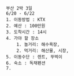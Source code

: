	부산 2박 3일 
	6/20 - 6/22
	1. 이동방법 : KTX
	2. 예산 : 100만원
	3. 도착시간 : 14시
	4. 가야 할 장소
		1. 놀거리: 해수욕장, 
		2. 먹거리: 해산물, 시장, 
	5. 이동수단 : 렌트, 뚜벅이
	6. 숙소 : 독채펜션
	7. 